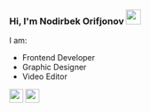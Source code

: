 ### Hi, I'm Nodirbek Orifjonov <img src="https://media.giphy.com/media/hvRJCLFzcasrR4ia7z/giphy.gif" width="27px">
I am:
<ul>
  <li>Frontend Developer</li>
  <li>Graphic Designer</li>
  <li>Video Editor</li>
</ul>

<a href="https://t.me/nodirbekorifjonov" target="_blank"><img src="https://upload.wikimedia.org/wikipedia/commons/thumb/8/82/Telegram_logo.svg/2048px-Telegram_logo.svg.png" width="25px"></a>
<a href="http://instagram.com/nodirbekorifjonov0508" target="_blank"><img src="https://i.postimg.cc/C19sqp9P/instaicon.png" width="25px"></a>
